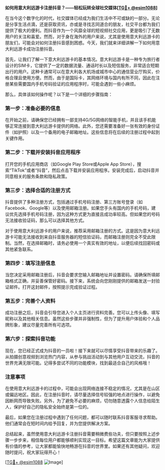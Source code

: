 **如何用意大利远游卡注册抖音？——轻松玩转全球社交媒体[[TG💪+ @esim1088](https://t.me/s/esim1088)]**

在当今这个数字化的时代，社交媒体已经成为我们生活中不可或缺的一部分。无论是分享生活点滴，还是获取资讯，亦或是寻找志同道合的朋友，社交平台都为我们提供了极大的便利。而抖音作为一个风靡全球的短视频社交应用，更是吸引了无数用户的关注和喜爱。然而，对于身在海外的用户来说，尤其是使用意大利远游卡的朋友们，可能会对如何注册抖音感到困惑。今天，我们就来详细讲解一下如何用意大利远游卡成功注册抖音。

首先，让我们了解一下意大利远游卡的基本情况。意大利远游卡是一种专为旅行者设计的SIM卡，它提供了一定的数据流量、通话时长以及短信服务，非常适合短期出行的用户。这种卡通常可以在意大利各大机场或城市中心的通信营业厅购买，价格合理且使用方便。然而，由于是国际卡，其网络环境与国内有所不同，因此在注册某些需要国内手机号码验证的应用程序时，可能会遇到一些小麻烦。

那么，具体该如何操作呢？以下是一个详细的步骤指南：

### 第一步：准备必要的信息

在开始之前，请确保您已经拥有一部支持4G/5G网络的智能手机，并且该手机能够正常连接到意大利远游卡提供的网络。此外，您还需要准备好一张有效的身份证件（如护照）以及一个备用的电子邮箱地址。这些信息将在后续的注册过程中起到关键作用。

### 第二步：下载并安装抖音应用程序

打开您的手机应用商店（如Google Play Store或Apple App Store），搜索“TikTok”或者“抖音”，然后点击下载并安装应用程序。安装完成后，启动抖音并同意相关的服务条款和隐私政策。

### 第三步：选择合适的注册方式

抖音提供了多种注册方式，包括通过手机号码注册、第三方账号登录（如Facebook、Google等）以及使用邮箱注册。如果您手头有国内的手机号码，建议优先选择手机号码注册，因为这种方式更为直接且成功率较高。但如果您的号码无法接收验证码，那么可以选择其他方式。

对于使用意大利远游卡的用户来说，推荐采用邮箱注册的方式。这是因为意大利远游卡可能无法接收到来自抖音服务器的短信验证码，而邮箱注册则完全不受此限制。当然，在选择邮箱时，请务必使用一个真实有效的地址，以便后续找回密码或其他紧急联系。

### 第四步：填写注册信息

当您决定采用邮箱注册后，抖音会要求您输入邮箱地址并设置密码。请确保所填邮箱格式正确，并妥善保管好密码。接下来，系统会向您刚刚提供的邮箱发送一封验证邮件。打开这封邮件，按照提示完成验证过程。

### 第五步：完善个人资料

成功注册之后，抖音会引导您进入个人主页进行资料完善。您可以上传头像、填写昵称以及其他相关信息。虽然这些步骤并非强制性，但为了提升用户体验和个人品牌形象，建议尽量完善所有可选项。

### 第六步：探索抖音功能

现在，您已经正式成为抖音的一员啦！接下来就可以尽情享受抖音带来的乐趣了。从拍摄创意视频到浏览热门内容，从参与挑战活动到与其他用户互动交流，抖音的世界充满无限可能。记得多尝试不同的功能模块，找到最适合自己的风格哦！

### 注意事项

在使用意大利远游卡的过程中，可能会出现网络连接不稳定的情况，尤其是在山区或偏远地区。因此，在注册抖音时，请尽量选择信号较强的地点进行操作，以避免因断网而导致失败。另外，为了避免不必要的麻烦，切勿随意透露个人信息给陌生人，保护好自己的隐私安全始终是第一位的。

最后，如果您在注册过程中遇到了任何问题，都可以随时联系抖音客服寻求帮助。他们通常会在短时间内给予回复，并为您提供解决方案。

总结起来，虽然使用意大利远游卡注册抖音需要稍微费些功夫，但只要按照上述步骤一步步来，相信每位用户都能够顺利实现这一目标。希望这篇文章能为大家提供有价值的参考，让大家都能愉快地畅游在抖音的世界里。如果还有其他疑问，欢迎随时提问，祝大家玩得开心！

[[TG💪+ @esim1088](https://t.me/s/esim1088) ![Image](https://i.postimg.cc/4NQfJmqS/Snipaste-2025-05-13-00-14-12.png)]